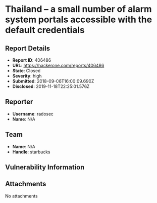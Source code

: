 # Thailand – a small number of alarm system portals accessible with the default credentials

## Report Details
- **Report ID**: 406486
- **URL**: https://hackerone.com/reports/406486
- **State**: Closed
- **Severity**: high
- **Submitted**: 2018-09-06T16:00:09.690Z
- **Disclosed**: 2019-11-18T22:25:01.576Z

## Reporter
- **Username**: radosec
- **Name**: N/A

## Team
- **Name**: N/A
- **Handle**: starbucks

## Vulnerability Information


## Attachments
No attachments
